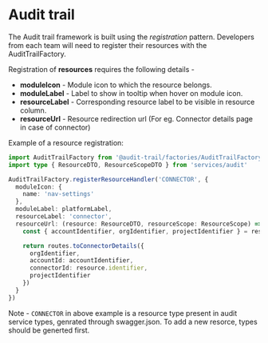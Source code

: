 # Audit trail

The Audit trail framework is built using the _registration_ pattern. Developers from each team will need to register their resources with the AuditTrailFactory.

Registration of **resources** requires the following details -

- **moduleIcon** - Module icon to which the resource belongs.
- **moduleLabel** - Label to show in tooltip when hover on module icon.
- **resourceLabel** - Corresponding resource label to be visible in resource column.
- **resourceUrl** - Resource redirection url (For eg. Connector details page in case of connector)

Example of a resource registration:

```typescript
import AuditTrailFactory from '@audit-trail/factories/AuditTrailFactory'
import type { ResourceDTO, ResourceScopeDTO } from 'services/audit'

AuditTrailFactory.registerResourceHandler('CONNECTOR', {
  moduleIcon: {
    name: 'nav-settings'
  },
  moduleLabel: platformLabel,
  resourceLabel: 'connector',
  resourceUrl: (resource: ResourceDTO, resourceScope: ResourceScope) => {
    const { accountIdentifier, orgIdentifier, projectIdentifier } = resourceScope

    return routes.toConnectorDetails({
      orgIdentifier,
      accountId: accountIdentifier,
      connectorId: resource.identifier,
      projectIdentifier
    })
  }
})
```

Note - `CONNECTOR` in above example is a resource type present in audit service types, genrated through swagger.json. To add a new resorce, types should be generted first.
